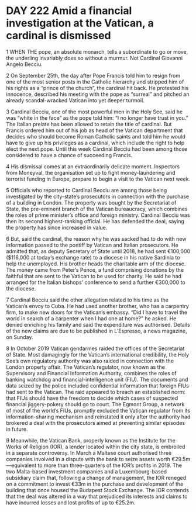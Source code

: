 # DAY 222 Amid a financial investigation at the Vatican, a cardinal is dismissed
1 WHEN THE pope, an absolute monarch, tells a subordinate to go or move, the underling invariably does so without a murmur. Not Cardinal Giovanni Angelo Becciu.

2 On September 25th, the day after Pope Francis told him to resign from one of the most senior posts in the Catholic hierarchy and stripped him of his rights as a “prince of the church”, the cardinal hit back. He protested his innocence, described his meeting with the pope as “surreal” and pitched an already scandal-wracked Vatican into yet deeper turmoil.

3 Cardinal Becciu, one of the most powerful men in the Holy See, said he was “white in the face” as the pope told him: “I no longer have trust in you.” The Italian prelate has been allowed to retain the title of cardinal. But Francis ordered him out of his job as head of the Vatican department that decides who should become Roman Catholic saints and told him he would have to give up his privileges as a cardinal, which include the right to help elect the next pope. Until this week Cardinal Becciu had been among those considered to have a chance of succeeding Francis.

4 His dismissal comes at an extraordinarily delicate moment. Inspectors from Moneyval, the organisation set up to fight money-laundering and terrorist funding in Europe, prepare to begin a visit to the Vatican next week.

5 Officials who reported to Cardinal Becciu are among those being investigated by the city-state’s prosecutors in connection with the purchase of a building in London. The property was bought by the Secretariat of State, the pre-eminent branch of the Vatican bureaucracy, which combines the roles of prime minister’s office and foreign ministry. Cardinal Becciu was then its second highest-ranking official. He has defended the deal, saying the property has since increased in value.

6 But, said the cardinal, the reason why he was sacked had to do with new information passed to the pontiff by Vatican and Italian prosecutors. He admitted that, as deputy Secretary of State until 2018, he had sent €100,000 ($116,000 at today’s exchange rate) to a diocese in his native Sardinia to help the unemployed. His brother heads the charitable arm of the diocese. The money came from Peter’s Pence, a fund comprising donations by the faithful that are sent to the Vatican to be used for charity. He said he had arranged for the Italian bishops’ conference to send a further €300,000 to the diocese.

7 Cardinal Becciu said the other allegation related to his time as the Vatican’s envoy to Cuba. He had used another brother, who has a carpentry firm, to make new doors for the Vatican’s embassy. “Did I have to travel the world in search of a carpenter when I had one at home?” he asked. He denied enriching his family and said the expenditure was authorised. Details of the new claims are due to be published in L’Espresso, a news magazine, on Sunday.

8 In October 2019 Vatican gendarmes raided the offices of the Secretariat of State. Most damagingly for the Vatican’s international credibility, the Holy See’s own regulatory authority was also raided in connection with the London property affair. The Vatican’s regulator, now known as the Supervisory and Financial Information Authority, combines the roles of banking watchdog and financial-intelligence unit (FIU). The documents and data seized by the police included confidential information that foreign FIUs had sent to the Vatican. The raid appeared to breach an established norm: that FIUs should have the freedom to decide which cases of suspected financial jiggery-pokery should go to court. The Egmont Group, a network of most of the world’s FIUs, promptly excluded the Vatican regulator from its information-sharing mechanism and reinstated it only after the authority had brokered a deal with the prosecutors aimed at preventing similar episodes in future.

9 Meanwhile, the Vatican Bank, properly known as the Institute for the Works of Religion (IOR), a lender located within the city state, is embroiled in a separate controversy. In March a Maltese court authorised three companies involved in a dispute with the bank to seize assets worth €29.5m—equivalent to more than three-quarters of the IOR’s profits in 2019. The two Malta-based investment companies and a Luxembourg-based subsidiary claim that, following a change of management, the IOR reneged on a commitment to invest €33m in the purchase and development of the building that once housed the Budapest Stock Exchange. The IOR contends that the deal was altered in a way that prejudiced its interests and claims to have incurred losses and lost profits of up to €25.2m.

